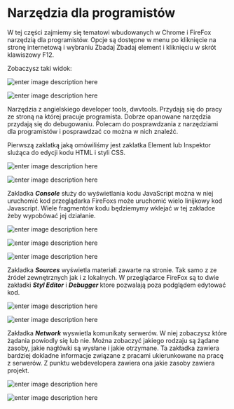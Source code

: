 # Narzędzia dla programistów

W tej części zajmiemy się tematowi wbudowanych w Chrome i FireFox narzędzią dla programistów. Opcje są dostępne w menu po kliknięcie na stronę internetową i wybraniu Zbadaj Zbadaj element i kliknięciu w skrót klawiszowy F12.

Zobaczysz taki widok:

![enter image description here](https://cdn.discordapp.com/attachments/674964991853592586/1002626307231846530/unknown.png)

![enter image description here](https://cdn.discordapp.com/attachments/674964991853592586/1003235469863170109/unknown.png)

Narzędzia z angielskiego developer tools, dwvtools. Przydają się do pracy ze stroną na której pracuje programista. Dobrze opanowane narzędzia przydają się do debugowaniu. Polecam do posprawdzania z narzędziami dla programistów i posprawdzać co można w nich znaleźć.

Pierwszą zaklatką jaką omówiliśmy jest zaklatka Element lub Inspektor slużąca do edycji kodu HTML i styli CSS. 

![enter image description here](https://cdn.discordapp.com/attachments/674964991853592586/1003245936706863104/unknown.png)

![enter image description here](https://cdn.discordapp.com/attachments/674964991853592586/1003246425519431770/unknown.png)

Zakladka ***Console*** służy do wyświetlania kodu JavaScript można w niej uruchomić 
kod przeglądarka FireFoxs może uruchomić wielo linijkowy kod Javascript. Wiele fragmentów kodu będziemymy wklejać w tej zakładce żeby wypobówać jej działanie.

![enter image description here](https://cdn.discordapp.com/attachments/674964991853592586/1003253213698465822/unknown.png)

![enter image description here](https://cdn.discordapp.com/attachments/674964991853592586/1003253829569093652/unknown.png)

![enter image description here](https://cdn.discordapp.com/attachments/674964991853592586/1003254249276313672/unknown.png)

Zakladka ***Sources*** wyświetla materiałi zawarte na stronie. Tak samo z ze źródeł zewnętrznych jak i z lokalnych. W przeglądarce FireFox są to dwie zakładki ***Styl Editor*** i ***Debugger*** ktore pozwalają poza podglądem edytować kod.

![enter image description here](https://cdn.discordapp.com/attachments/674964991853592586/1003259884042723358/unknown.png)

![enter image description here](https://cdn.discordapp.com/attachments/674964991853592586/1003260790029156453/unknown.png)

Zakładka ***Network*** wyswietla komunikaty serwerów. W niej zobaczysz które żądania powiodly się lub nie. Można zobaczyć jakiego rodzaju są żądane zasoby, jakie nagłówki są wysłane i jakie otrzymane. Ta zakładka zawiera bardziej dokladne informacje związane z pracami ukierunkowane na pracę z serwerów. Z punktu webdevelopera zawiera ona jakie zasoby zawiera projekt.

![enter image description here](https://cdn.discordapp.com/attachments/674964991853592586/1003366072361177188/unknown.png)

![enter image description here](https://cdn.discordapp.com/attachments/674964991853592586/1003366953332772874/unknown.png)

